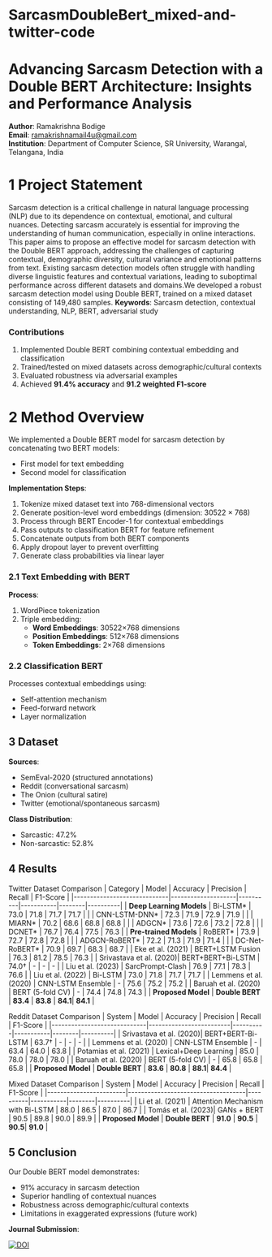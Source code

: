 # SarcasmDoubleBert_mixed-and-twitter-code
# Advancing Sarcasm Detection with a Double BERT Architecture: Insights and Performance Analysis

**Author**: Ramakrishna Bodige  
**Email**: ramakrishnamail4u@gmail.com  
**Institution**: Department of Computer Science, SR University, Warangal, Telangana, India
# 1 Project Statement
Sarcasm detection is a critical challenge in natural language processing (NLP) due to its dependence on contextual, emotional, and cultural nuances. Detecting sarcasm accurately is essential for improving the understanding of human communication, especially in online interactions. This paper aims to propose an effective model for sarcasm detection with the Double BERT approach, addressing the challenges of capturing contextual, demographic diversity, cultural variance and emotional patterns from text. Existing sarcasm detection models often struggle with handling diverse linguistic features and contextual variations, leading to suboptimal performance across different datasets and domains.We developed a robust sarcasm detection model using Double BERT, trained on a mixed dataset consisting of 149,480 samples.
**Keywords**: Sarcasm detection, contextual understanding, NLP, BERT, adversarial study
### Contributions
1. Implemented Double BERT combining contextual embedding and classification
2. Trained/tested on mixed datasets across demographic/cultural contexts
3. Evaluated robustness via adversarial examples
4. Achieved **91.4% accuracy** and **91.2 weighted F1-score**
# 2 Method Overview

We implemented a Double BERT model for sarcasm detection by concatenating two BERT models:  
- First model for text embedding  
- Second model for classification  

**Implementation Steps**:  
1. Tokenize mixed dataset text into 768-dimensional vectors  
2. Generate position-level word embeddings (dimension: 30522 × 768)  
3. Process through BERT Encoder-1 for contextual embeddings  
4. Pass outputs to classification BERT for feature refinement  
5. Concatenate outputs from both BERT components  
6. Apply dropout layer to prevent overfitting  
7. Generate class probabilities via linear layer  

### 2.1 Text Embedding with BERT
**Process**:
1. WordPiece tokenization
2. Triple embedding:
   - **Word Embeddings**: 30522×768 dimensions
   - **Position Embeddings**: 512×768 dimensions
   - **Token Embeddings**: 2×768 dimensions

### 2.2 Classification BERT
Processes contextual embeddings using:
- Self-attention mechanism
- Feed-forward network
- Layer normalization

## 3 Dataset

**Sources**:
- SemEval-2020 (structured annotations)
- Reddit (conversational sarcasm)
- The Onion (cultural satire)
- Twitter (emotional/spontaneous sarcasm)

**Class Distribution**:
- Sarcastic: 47.2%
- Non-sarcastic: 52.8%

## 4 Results
Twitter Dataset Comparison
| Category                    | Model              | Accuracy | Precision | Recall | F1-Score |
|-----------------------------|--------------------|----------|-----------|--------|----------|
| **Deep Learning Models**    | Bi-LSTM*           | 73.0     | 71.8      | 71.7   | 71.7     |
|                             | CNN-LSTM-DNN*      | 72.3     | 71.9      | 72.9   | 71.9     |
|                             | MIARN*             | 70.2     | 68.6      | 68.8   | 68.8     |
|                             | ADGCN*             | 73.6     | 72.6      | 73.2   | 72.8     |
|                             | DCNET*             | 76.7     | 76.4      | 77.5   | 76.3     |
| **Pre-trained Models**      | RoBERT*            | 73.9     | 72.7      | 72.8   | 72.8     |
|                             | ADGCN-RoBERT*      | 72.2     | 71.3      | 71.9   | 71.4     |
|                             | DC-Net-RoBERT*     | 70.9     | 69.7      | 68.3   | 68.7     |
| Eke et al. (2021)    | BERT+LSTM Fusion   | 76.3     | 81.2      | 78.5   | 76.3     |
| Srivastava et al. (2020)| BERT+BERT+Bi-LSTM  | 74.0†    | -         | -      | -        |
| Liu et al. (2023)       | SarcPrompt-Clash   | 76.9     | 77.1      | 78.3   | 76.6     |
| Liu et al. (2022)      | Bi-LSTM            | 73.0     | 71.8      | 71.7   | 71.7     |
| Lemmens et al. (2020)   | CNN-LSTM Ensemble  | -        | 75.6      | 75.2   | 75.2     |
| Baruah et al. (2020)    | BERT (5-fold CV)   | -        | 74.4      | 74.8   | 74.3     |
| **Proposed Model**          | **Double BERT**    | **83.4** | **83.8**  | **84.1**| **84.1** |


 Reddit Dataset Comparison
| System                      | Model                   | Accuracy | Precision | Recall | F1-Score |
|-----------------------------|-------------------------|----------|-----------|--------|----------|
| Srivastava et al. (2020)| BERT+BERT-Bi-LSTM       | 63.7†    | -         | -      | -        |
| Lemmens et al. (2020)  | CNN-LSTM Ensemble       | -        | 63.4      | 64.0   | 63.8     |
| Potamias et al. (2021) | Lexical+Deep Learning   | 85.0     | 78.0      | 78.0   | 78.0     |
| Baruah et al. (2020)     | BERT (5-fold CV)        | -        | 65.8      | 65.8   | 65.8     |
| **Proposed Model**          | **Double BERT**         | **83.6** | **80.8**  | **88.1**| **84.4** |


 Mixed Dataset Comparison
| System                 | Model                              | Accuracy | Precision | Recall | F1-Score |
|------------------------|------------------------------------|----------|-----------|--------|----------|
| Li et al. (2021)  | Attention Mechanism with Bi-LSTM   | 88.0     | 86.5      | 87.0   | 86.7     |
| Tomás et al. (2023)| GANs + BERT                        | 90.5     | 89.8      | 90.0   | 89.9     |
| **Proposed Model**     | **Double BERT**                    | **91.0** | **90.5**  | **90.5**| **91.0** |

## 5 Conclusion
Our Double BERT model demonstrates:
- 91% accuracy in sarcasm detection
- Superior handling of contextual nuances
- Robustness across demographic/cultural contexts
- Limitations in exaggerated expressions (future work)


 **Journal Submission**:
  
[![DOI](https://zenodo.org/badge/DOI/10.2139/ssrn.5063579)](https://dx.doi.org/10.2139/ssrn.5063579)
